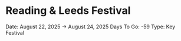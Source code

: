 # Reading & Leeds Festival

Date: August 22, 2025 → August 24, 2025
Days To Go: -59
Type: Key Festival